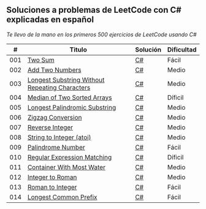 ## Soluciones a problemas de LeetCode con C# explicadas en español

_Te llevo de la mano en los primeros 500 ejercicios de LeetCode usando C#_

| # | Titulo | Solución | Dificultad |
|---| ----- | -------- | ---------- |
|001|[Two Sum](https://leetcode.com/problems/two-sum/) | [C#](https://github.com/Jonas-Lara/Ergo/blob/master/Algoritmos/01-TwoSums.cs)|Fácil|
|002|[Add Two Numbers](https://leetcode.com/problems/add-two-numbers/) | [C#](https://github.com/Jonas-Lara/Ergo/blob/master/Algoritmos/02-AddTwoNumbers.cs)|Medio|
|003|[Longest Substring Without Repeating Characters](https://leetcode.com/problems/longest-substring-without-repeating-characters/) | [C#](https://github.com/Jonas-Lara/Ergo/blob/master/Algoritmos/03-LongestSubstringWithoutRepeatingCharacters.cs)|Medio|
|004|[Median of Two Sorted Arrays](https://leetcode.com/problems/median-of-two-sorted-arrays/) | [C#](https://github.com/Jonas-Lara/Ergo/blob/master/Algoritmos/04-MedianOfTwoSortedArrays.cs)|Díficil|
|005|[Longest Palindromic Substring](https://leetcode.com/problems/longest-palindromic-substring/) | [C#](https://github.com/Jonas-Lara/Ergo/blob/master/Algoritmos/04-MedianOfTwoSortedArrays.cs)|Medio|
|006|[Zigzag Conversion](https://leetcode.com/problems/zigzag-conversion/) | [C#]()|Medio|
|007|[Reverse Integer](https://leetcode.com/problems/reverse-integer/) | [C#]()|Medio|
|008|[String to Integer (atoi)](https://leetcode.com/problems/string-to-integer-atoi/) | [C#]()|Medio|
|009|[Palindrome Number](https://leetcode.com/problems/palindrome-number/) | [C#]()|Fácil|
|010|[Regular Expression Matching](https://leetcode.com/problems/regular-expression-matching/) | [C#]()|Díficil|
|011|[Container With Most Water](https://leetcode.com/problems/container-with-most-water/) | [C#]()|Medio|
|012|[Integer to Roman](https://leetcode.com/problems/integer-to-roman/) | [C#]()|Medio|
|013|[Roman to Integer](https://leetcode.com/problems/roman-to-integer/) | [C#]()|Fácil|
|014|[Longest Common Prefix](https://leetcode.com/problems/longest-common-prefix/) | [C#]()|Fácil|
